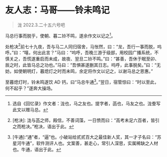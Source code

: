 # 友人志：马哥——铃未鸣记

> 泷 2022.3.二十五六号吧

马总行事而脱乎，使朝、暮二铃不鸣，遂余作文以记之[^1]。

处枪决[^2]前七十九夜，吾与马二人同归宿舍，马怅然，曰：“龙，吾行一事而脱，呜呼。”曰：“嘻，何出此言？”马曰：“呜呼，吾晚三游于级部，用校园广播系统，不慎关之，吾慌遂重启而未成，故夜、翌旦二铃不鸣。”曰：“甚善，吾休于眠至卯、辰之时，此皆马总之功也。”马曰：“吾惧甚遂删其日志。呜呼，此事脱矣。”曰：“无妨，如使朝明灯，暮熄灯之时而未鸣，余定将作文以记之，以谢马总之恩惠。”

至暮熄灯时，铃未鸣遂饮 AD 钙，曰“马总牛通[^3]。”翌日，宿管惊曰：“时以至此，何不起乎？”遂奔大操场。

[^1]: 选自《回忆录》作文者：泷也，马之友也。提字者，菡也，马友之也。泷誊写此文以赠马总。
[^2]: \[枪决\]: 泷与菡之师，殿信，不善词藻，一日愤而曰：“高考未足六百者，皆引之而枪决。”枪决，语出于此。
[^3]: \[牛通\]:“通”者，“逼”也。小破站给贰贰百大之最佳新人奖，其一才子名曰：“苏星河牛通”，软件测评人也。文案善，甚走心，常引人深思，实属稀缺之人材也。牛通，语出于此。
